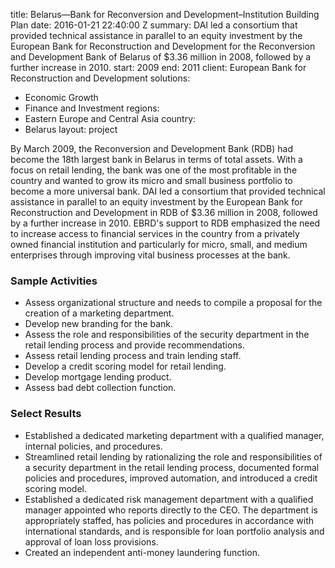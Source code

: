 
title: Belarus—Bank for Reconversion and Development–Institution Building Plan
date: 2016-01-21 22:40:00 Z
summary: DAI led a consortium that provided technical assistance in parallel to an
  equity investment by the European Bank for Reconstruction and Development for the
  Reconversion and Development Bank of Belarus of $3.36 million in 2008, followed
  by a further increase in 2010.
start: 2009
end: 2011
client: European Bank for Reconstruction and Development
solutions:
- Economic Growth
- Finance and Investment
regions:
- Eastern Europe and Central Asia
country:
- Belarus
layout: project


By March 2009, the Reconversion and Development Bank (RDB) had become the 18th largest bank in Belarus in terms of total assets. With a focus on retail lending, the bank was one of the most profitable in the country and wanted to grow its micro and small business portfolio to become a more universal bank. DAI led a consortium that provided technical assistance in parallel to an equity investment by the European Bank for Reconstruction and Development in RDB of $3.36 million in 2008, followed by a further increase in 2010. EBRD's support to RDB emphasized the need to increase access to financial services in the country from a privately owned financial institution and particularly for micro, small, and medium enterprises through improving vital business processes at the bank.

### Sample Activities

* Assess organizational structure and needs to compile a proposal for the creation of a marketing department.
* Develop new branding for the bank.
* Assess the role and responsibilities of the security department in the retail lending process and provide recommendations.
* Assess retail lending process and train lending staff.
* Develop a credit scoring model for retail lending.
* Develop mortgage lending product.
* Assess bad debt collection function.

### Select Results

* Established a dedicated marketing department with a qualified manager, internal policies, and procedures.
* Streamlined retail lending by rationalizing the role and responsibilities of a security department in the retail lending process, documented formal policies and procedures, improved automation, and introduced a credit scoring model.
* Established a dedicated risk management department with a qualified manager appointed who reports directly to the CEO. The department is appropriately staffed, has policies and procedures in accordance with international standards, and is responsible for loan portfolio analysis and approval of loan loss provisions.
* Created an independent anti-money laundering function.
